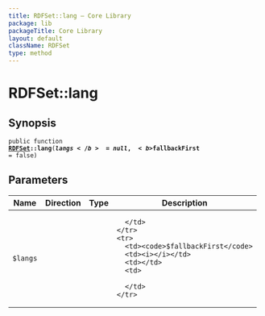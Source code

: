 ```yaml
---
title: RDFSet::lang — Core Library
package: lib
packageTitle: Core Library
layout: default
className: RDFSet
type: method
---
```


# RDFSet::lang

## Synopsis

<code>public function <b><a href="RDFSet">RDFSet</a>::lang</b>(<b>$langs</b> = null, <b>$fallbackFirst</b> = false)</code>

## Parameters

<table>
  <thead>
    <tr>
      <th>Name</th>
      <th>Direction</th>
      <th>Type</th>
      <th>Description</th>
    </tr>
  </thead>
  <tbody>
    <tr>
      <td><code>$langs</code>
      <td><i></i></td>
      <td></td>
      <td>

      </td>
    </tr>
    <tr>
      <td><code>$fallbackFirst</code>
      <td><i></i></td>
      <td></td>
      <td>

      </td>
    </tr>
  </tbody>
</table>

